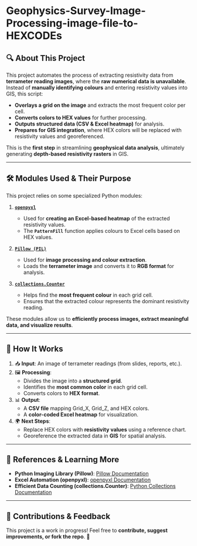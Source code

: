 # Geophysics-Survey-Image-Processing-image-file-to-HEXCODEs

## 🔍 About This Project
This project automates the process of extracting resistivity data from **terrameter reading images**, where the **raw numerical data is unavailable**. Instead of **manually identifying colours** and entering resistivity values into GIS, this script:
- **Overlays a grid on the image** and extracts the most frequent color per cell.
- **Converts colors to HEX values** for further processing.
- **Outputs structured data (CSV & Excel heatmap)** for analysis.
- **Prepares for GIS integration**, where HEX colors will be replaced with resistivity values and georeferenced.

This is the **first step** in streamlining **geophysical data analysis**, ultimately generating **depth-based resistivity rasters** in GIS.

---

## 🛠 Modules Used & Their Purpose
This project relies on some specialized Python modules:

1. **[`openpyxl`](https://openpyxl.readthedocs.io/en/stable/)**  
   - Used for **creating an Excel-based heatmap** of the extracted resistivity values.
   - The **`PatternFill`** function applies colours to Excel cells based on HEX values.

2. **[`Pillow (PIL)`](https://pillow.readthedocs.io/en/stable/)**  
   - Used for **image processing and colour extraction**.
   - Loads the **terrameter image** and converts it to **RGB format** for analysis.

3. **[`collections.Counter`](https://docs.python.org/3/library/collections.html#collections.Counter)**  
   - Helps find the **most frequent colour** in each grid cell.
   - Ensures that the extracted colour represents the dominant resistivity reading.

These modules allow us to **efficiently process images, extract meaningful data, and visualize results**.

---

## 🚀 How It Works
1. 📥 **Input**: An image of terrameter readings (from slides, reports, etc.).
2. 🖼 **Processing**: 
   - Divides the image into a **structured grid**.
   - Identifies the **most common color** in each grid cell.
   - Converts colors to **HEX format**.
3. 📊 **Output**: 
   - A **CSV file** mapping Grid_X, Grid_Z, and HEX colors.
   - A **color-coded Excel heatmap** for visualization.
4. 🌍 **Next Steps**: 
   - Replace HEX colors with **resistivity values** using a reference chart.
   - Georeference the extracted data in **GIS** for spatial analysis.

---

## 📖 References & Learning More
- **Python Imaging Library (Pillow)**: [Pillow Documentation](https://pillow.readthedocs.io/en/stable/)  
- **Excel Automation (openpyxl)**: [openpyxl Documentation](https://openpyxl.readthedocs.io/en/stable/)  
- **Efficient Data Counting (collections.Counter)**: [Python Collections Documentation](https://docs.python.org/3/library/collections.html#collections.Counter)

---

## 🤝 Contributions & Feedback
This project is a work in progress! Feel free to **contribute, suggest improvements, or fork the repo**. 🚀
